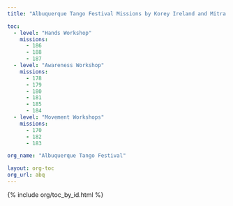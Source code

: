 ```yaml
---
title: "Albuquerque Tango Festival Missions by Korey Ireland and Mitra Martin"

toc:
  - level: "Hands Workshop"    
    missions:           
      - 186              
      - 188              
      - 187               
  - level: "Awareness Workshop"
    missions:
      - 178
      - 179
      - 180
      - 181
      - 185
      - 184
  - level: "Movement Workshops"
    missions:
      - 170
      - 182
      - 183

org_name: "Albuquerque Tango Festival"

layout: org-toc
org_url: abq
---
```

{% include org/toc_by_id.html %}
